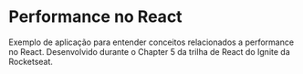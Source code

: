 # Performance no React

Exemplo de aplicação para entender conceitos relacionados a performance no React. Desenvolvido durante o Chapter 5 da trilha de React do Ignite da Rocketseat.
